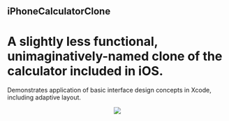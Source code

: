 ## iPhoneCalculatorClone
# A slightly less functional, unimaginatively-named clone of the calculator included in iOS.  

Demonstrates application of basic interface design concepts in Xcode, including adaptive layout.

<p align="center">
  <img src="https://cloud.githubusercontent.com/assets/4613112/22032963/35dccf5c-dcac-11e6-834b-b0097b943f72.png"/>
</p>
